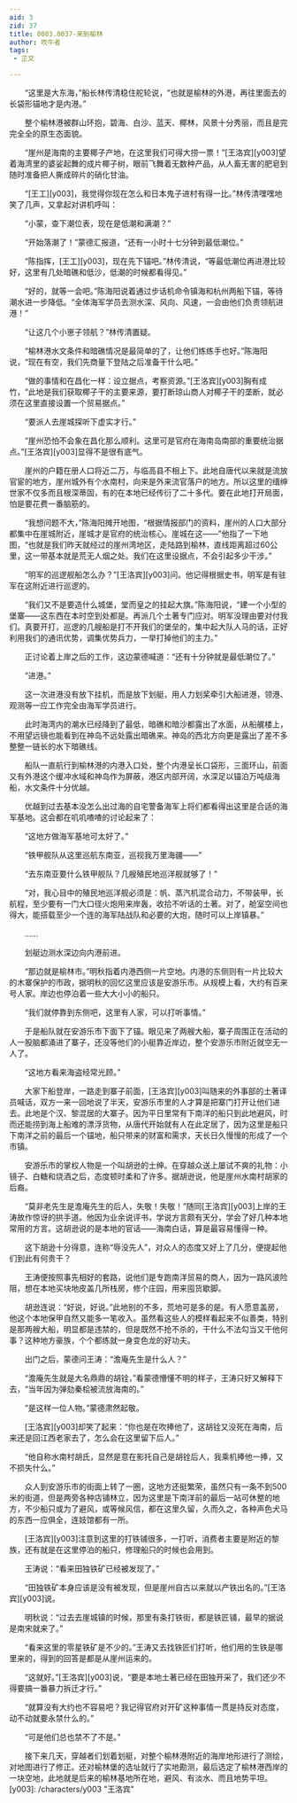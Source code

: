```yaml
---
aid: 3
zid: 37
title: 0003.0037-来到榆林
author: 吹牛者
tags: 
 - 正文

---
```




　　“这里是大东海，”船长林传清稳住舵轮说，“也就是榆林的外港，再往里面去的长袋形锚地才是内港。”

　　整个榆林港被群山环抱，碧海、白沙、蓝天、椰林，风景十分秀丽，而且是完完全全的原生态面貌。

　　“崖州是海南的主要椰子产地，在这里我们可得大捞一票！”[王洛宾][y003]望着海湾里的婆娑起舞的成片椰子树，眼前飞舞着无数种产品，从人畜无害的肥皂到随时准备把人撕成碎片的硝化甘油。

　　“[王工][y003]，我觉得你现在怎么和日本鬼子进村有得一比。”林传清嘿嘿地笑了几声，又拿起对讲机呼叫：

　　“小蒙，查下潮位表，现在是低潮和满潮？”

　　“开始落潮了！”蒙德汇报道，“还有一小时十七分钟到最低潮位。”

　　“陈指挥，[王工][y003]，现在先下锚吧。”林传清说，“等最低潮位再进港比较好，这里有几处暗礁和低沙，低潮的时候都看得见。”

　　“好的，就等一会吧。”陈海阳说着通过步话机命令镇海和杭州两船下锚，等待潮水进一步降低。“全体海军学员去测水深、风向、风速，一会由他们负责领航进港！”

　　“让这几个小崽子领航？”林传清置疑。

　　“榆林港水文条件和暗礁情况是最简单的了，让他们练练手也好。”陈海阳说，“现在有空，我们先商量下登陆之后准备干什么吧。”

　　“做的事情和在昌化一样：设立据点，考察资源。”[王洛宾][y003]胸有成竹，“此地是我们获取椰子干的主要来源，要打断琼山商人对椰子干的垄断，就必须在这里直接设置一个贸易据点。”

　　“要派人去崖城探听下虚实才行。”

　　“崖州恐怕不会象在昌化那么顺利。这里可是官府在海南岛南部的重要统治据点。”[王洛宾][y003]显得不是很有底气。

　　崖州的户籍在册人口将近二万，与临高县不相上下。此地自唐代以来就是流放官宦的地方，崖州城外有个水南村，向来是外来流官落户的地方。所以这里的缙绅世家不仅多而且根深蒂固，有的在本地已经传衍了二十多代。要在此地打开局面，怕是要花费一番脑筋的。

　　“我想问题不大，”陈海阳摊开地图，“根据情报部门的资料，崖州的人口大部分都集中在崖城附近，崖城才是官府的统治核心。崖城在这——”他指了一下地图，“也就是我们昨天就经过的崖州湾地区，走陆路到榆林，直线距离超过60公里，这一带基本就是荒无人烟之处。我们在这里设据点，不会引起多少干涉。”

　　“明军的巡逻舰船怎么办？”[王洛宾][y003]问。他记得根据史书，明军是有驻军在这附近进行巡逻的。

　　“我们又不是要造什么城堡，堂而皇之的挂起大旗。”陈海阳说，“建一个小型的堡寨——这东西在本时空到处都是。再派几个土著专门应对。明军没理由要对付我们。真要开打，巡逻的几艘船是打不开我们的堡垒的，集中起大队人马的话，正好利用我们的通讯优势，调集优势兵力，一举打掉他们的主力。”

　　正讨论着上岸之后的工作，这边蒙德喊道：“还有十分钟就是最低潮位了。”

　　“进港。”

　　这一次进港没有放下挂机，而是放下划艇，用人力划桨牵引大船进港，领港、观测等一应工作完全由海军学员进行。

　　此时海湾内的潮水已经降到了最低，暗礁和暗沙都露出了水面，从船艉楼上，不用望远镜也能看到在神岛不远处露出暗礁来。神岛的西北方向更是露出了差不多整整一链长的水下暗礁线。

　　船队一直航行到榆林港的内港入口处，整个内港呈长口袋形，三面环山，前面又有外港这个缓冲水域和神岛作为屏蔽，港区内部开阔，水深足以锚泊万吨级海船，水文条件十分优越。

　　优越到过去基本没怎么出过海的自宅警备海军上将们都看得出这里是合适的海军基地。这会都在叽叽喳喳的讨论起来了：

　　“这地方做海军基地可太好了。”

　　“铁甲舰队从这里巡航东南亚，巡视我万里海疆——”

　　“去东南亚要什么铁甲舰队？几艘殖民地巡洋舰就够了！”

　　“对，我心目中的殖民地巡洋舰必须是：帆、蒸汽机混合动力，不带装甲，长航程，至少要有一门大口径火炮用来岸轰，收拾不听话的土著。对了，舱室空间也得大，能搭载至少一个连的海军陆战队和必要的大炮，随时可以上岸镇暴。”

　　……

　　划艇边测水深边向内港前进。

　　“那边就是榆林市。”明秋指着内港西侧一片空地。内港的东侧则有一片比较大的木寨保护的市政，据明秋的回忆这里应该是安游乐市。从规模上看，大约有百来号人家。岸边也停泊着一些大大小小的船只。

　　“我们就停靠到东侧吧，这里有人家，可以打听事情。”

　　于是船队就在安游乐市下面下了锚。眼见来了两艘大船，寨子周围正在活动的人一股脑都涌进了寨子，还没等他们的小艇靠近岸边，整个安游乐市附近就空无一人了。

　　“这地方看来海盗经常光顾。”

　　大家下船登岸，一路走到寨子前面，[王洛宾][y003]叫随来的外事部的土著译员喊话，双方一来一回地说了半天，安游乐市里的人才算是把寨门打开让他们进去。此地是个汉、黎混居的大寨子。因为平日里常有下南洋的船只到此地避风，时而还能捞到海上船难的漂浮货物，从唐代开始就有人在此定居了，因为这里是船只下南洋之前的最后一个锚地，船只带来的财富和需求，天长日久慢慢的形成了一个市镇。

　　安游乐市的掌权人物是一个叫胡逊的士绅。在穿越众送上屡试不爽的礼物：小镜子、白糖和烧酒之后，态度顿时柔和了许多。据胡逊说，他是崖州水南村胡家的后裔。

　　“莫非老先生是澹庵先生的后人，失敬！失敬！”随同[王洛宾][y003]上岸的王涛故作惊讶的拱手道。他因为业余说评书，学说方言颇有天分，学会了好几种本地常用的方言。这胡逊说的是本地的官话——海南白话，算是最容易懂得一种。

　　这下胡逊十分得意，连称“辱没先人”，对众人的态度又好上了几分，便提起他们到此有何贵干？

　　王涛便按照事先相好的套路，说他们是专跑南洋贸易的商人，因为一路风波险阻，想在本地买块地皮盖几所栈房，修个庄园，用来囤货歇脚。

　　胡逊连说：“好说，好说。”此地别的不多，荒地可是多的是。有人愿意盖房，他这个本地保甲自然又能多一笔收入。虽然看这些人的模样看起来不似善类，特别是那两艘大船，明显都是违禁的，但是既然不抢不杀的，干什么不法勾当又干他何事？这种地方豪族，个个都练就一身变色龙的好功夫。

　　出门之后，蒙德问王涛：“澹庵先生是什么人？”

　　“澹庵先生就是大名鼎鼎的胡铨，”看蒙德懵懂不明的样子，王涛只好又解释下去，“当年因为弹劾秦桧被流放海南的。”

　　“是这样一位人物。”蒙德肃然起敬。

　　[王洛宾][y003]却笑了起来：“你也是在吹捧他了，这胡铨又没死在海南，后来还是回江西老家去了，怎么会在这里留下后人。”

　　“他自称水南村胡氏，显然是意在影托自己是胡铨后人，我乘机捧他一捧，又不损失什么。”

　　众人到安游乐市的街面上转了一圈，这地方还挺繁荣，虽然只有一条不到500米的街道，但是两旁各种店铺林立，因为这里是下南洋前的最后一站可休整的地方，不少船只或为了避风，或等候风信，都在这里久留，久而久之，各种声色犬马的东西一应俱全，连妓馆都有一所。

　　[王洛宾][y003]注意到这里的打铁铺很多，一打听，消费者主要是附近的黎族，还有就是在这里停泊的船只，修理船只的时候也会用到。

　　王涛说：“看来田独铁矿已经被发现了。”

　　“田独铁矿本身应该是没有被发现，但是崖州自古以来就以产铁出名的。”[王洛宾][y003]说。

　　明秋说：“过去去崖城镇的时候，那里有条打铁街，都是铁匠铺，最早的据说是南宋就来了。”

　　“看来这里的零星铁矿是不少的。”王涛又去找铁匠们打听，他们用的生铁是哪里来的，得到的回答是都是从崖州运来的。

　　“这就好。”[王洛宾][y003]说，“要是本地土著已经在田独开采了，我们还少不得要搞一番暴力拆迁才行。”

　　“就算没有大约也不容易吧？我记得官府对开矿这种事情一贯是持反对态度，动不动就要永禁什么的。”

　　“可是他们总也禁不了不是。”

　　接下来几天，穿越者们划着划艇，对整个榆林港附近的海岸地形进行了测绘，对地图进行了修正。还对榆林堡的选址就行了实地勘测，最后选定了榆林港西岸的一块空地，此地就是后来的榆林基地所在地，避风、有淡水、而且地势平坦。
[y003]: /characters/y003 "王洛宾"


